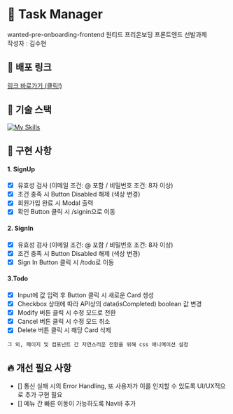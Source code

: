 # 📝 Task Manager
wanted-pre-onboarding-frontend
원티드 프리온보딩 프론트엔드 선발과제
<br />
작성자 : 김수현

## 📎 배포 링크
[링크 바로가기 (클릭!)](http://asapsuhyeon.s3-website-ap-northeast-1.amazonaws.com/)

## 🔧 기술 스택
[![My Skills](https://skillicons.dev/icons?i=js,react,styledcomponents,aws&perline=4)](https://skillicons.dev)

## 🌟 구현 사항
#### 1. SignUp
- [X] 유효성 검사 (이메일 조건: @ 포함 / 비밀번호 조건: 8자 이상)
- [X] 조건 충족 시 Button Disabled 해제 (색상 변경)
- [X] 회원가입 완료 시 Modal 출력
- [X] 확인 Button 클릭 시 /signin으로 이동

#### 2. SignIn
- [X] 유효성 검사 (이메일 조건: @ 포함 / 비밀번호 조건: 8자 이상)
- [X] 조건 충족 시 Button Disabled 해제 (색상 변경)
- [X] Sign In Button 클릭 시 /todo로 이동

#### 3.Todo
- [X] Input에 값 입력 후 Button 클릭 시 새로운 Card 생성
- [X] Checkbox 상태에 따라 API상의 data(isCompleted) boolean 값 변경
- [X] Modify 버튼 클릭 시 수정 모드로 전환
- [X] Cancel 버튼 클릭 시 수정 모드 취소
- [X] Delete 버튼 클릭 시 해당 Card 삭제

```
그 외, 페이지 및 컴포넌트 간 자연스러운 전환을 위해 css 애니메이션 설정
```

## 🔥 개선 필요 사항
- [] 통신 실패 시의 Error Handling, 또 사용자가 이를 인지할 수 있도록 UI/UX적으로 추가 구현 필요
- [] 메뉴 간 빠른 이동이 가능하도록 Nav바 추가
